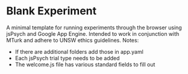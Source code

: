 # Blank Experiment

A minimal template for running experiments through the browser using jsPsych and Google App Engine. Intended to work in conjunction with MTurk and adhere to UNSW ethics guidelines. Notes:

- If there are additional folders add those in app.yaml 
- Each jsPsych trial type needs to be added
- The welcome.js file has various standard fields to fill out


